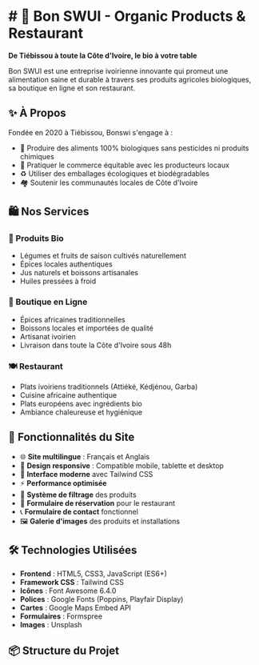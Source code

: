 # # 🌱 Bon SWUI - Organic Products & Restaurant

**De Tiébissou à toute la Côte d'Ivoire, le bio à votre table**

Bon SWUI est une entreprise ivoirienne innovante qui promeut une alimentation saine et durable à travers ses produits agricoles biologiques, sa boutique en ligne et son restaurant.

## ✨ À Propos

Fondée en 2020 à Tiébissou, Bonswi s'engage à :
- 🌿 Produire des aliments 100% biologiques sans pesticides ni produits chimiques
- 🤝 Pratiquer le commerce équitable avec les producteurs locaux
- ♻️ Utiliser des emballages écologiques et biodégradables
- 🏘️ Soutenir les communautés locales de Côte d'Ivoire

## 🛍️ Nos Services

### 🥦 Produits Bio
- Légumes et fruits de saison cultivés naturellement
- Épices locales authentiques
- Jus naturels et boissons artisanales
- Huiles pressées à froid

### 🏪 Boutique en Ligne
- Épices africaines traditionnelles
- Boissons locales et importées de qualité
- Artisanat ivoirien
- Livraison dans toute la Côte d'Ivoire sous 48h

### 🍽️ Restaurant
- Plats ivoiriens traditionnels (Attiéké, Kédjénou, Garba)
- Cuisine africaine authentique
- Plats européens avec ingrédients bio
- Ambiance chaleureuse et hygiénique

## 🚀 Fonctionnalités du Site

- 🌐 **Site multilingue** : Français et Anglais
- 📱 **Design responsive** : Compatible mobile, tablette et desktop
- 🎨 **Interface moderne** avec Tailwind CSS
- ⚡ **Performance optimisée**
- 🛒 **Système de filtrage** des produits
- 📧 **Formulaire de réservation** pour le restaurant
- 📞 **Formulaire de contact** fonctionnel
- 🖼️ **Galerie d'images** des produits et installations

## 🛠️ Technologies Utilisées

- **Frontend** : HTML5, CSS3, JavaScript (ES6+)
- **Framework CSS** : Tailwind CSS
- **Icônes** : Font Awesome 6.4.0
- **Polices** : Google Fonts (Poppins, Playfair Display)
- **Cartes** : Google Maps Embed API
- **Formulaires** : Formspree
- **Images** : Unsplash

## 📦 Structure du Projet
